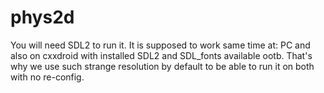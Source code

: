# phys2d

You will need SDL2 to run it. It is supposed to work same time at: PC and also on cxxdroid with installed SDL2 and SDL_fonts available ootb. That's why we use such strange resolution by default to be able to run it on both with no re-config.


